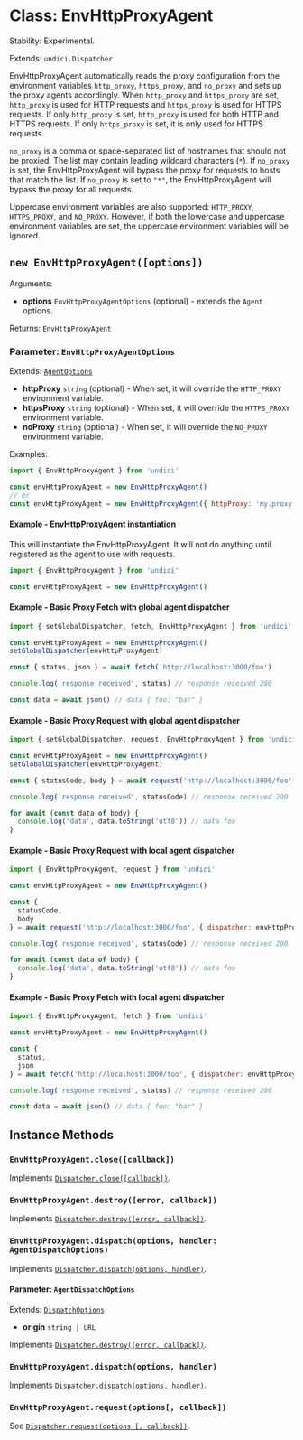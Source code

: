 # Class: EnvHttpProxyAgent

Stability: Experimental.

Extends: `undici.Dispatcher`

EnvHttpProxyAgent automatically reads the proxy configuration from the environment variables `http_proxy`, `https_proxy`, and `no_proxy` and sets up the proxy agents accordingly. When `http_proxy` and `https_proxy` are set, `http_proxy` is used for HTTP requests and `https_proxy` is used for HTTPS requests. If only `http_proxy` is set, `http_proxy` is used for both HTTP and HTTPS requests. If only `https_proxy` is set, it is only used for HTTPS requests.

`no_proxy` is a comma or space-separated list of hostnames that should not be proxied. The list may contain leading wildcard characters (`*`). If `no_proxy` is set, the EnvHttpProxyAgent will bypass the proxy for requests to hosts that match the list. If `no_proxy` is set to `"*"`, the EnvHttpProxyAgent will bypass the proxy for all requests.

Uppercase environment variables are also supported: `HTTP_PROXY`, `HTTPS_PROXY`, and `NO_PROXY`. However, if both the lowercase and uppercase environment variables are set, the uppercase environment variables will be ignored.

## `new EnvHttpProxyAgent([options])`

Arguments:

* **options** `EnvHttpProxyAgentOptions` (optional) - extends the `Agent` options.

Returns: `EnvHttpProxyAgent`

### Parameter: `EnvHttpProxyAgentOptions`

Extends: [`AgentOptions`](Agent.md#parameter-agentoptions)

* **httpProxy** `string` (optional) - When set, it will override the `HTTP_PROXY` environment variable.
* **httpsProxy** `string` (optional) - When set, it will override the `HTTPS_PROXY` environment variable.
* **noProxy** `string` (optional) - When set, it will override the `NO_PROXY` environment variable.

Examples:

```js
import { EnvHttpProxyAgent } from 'undici'

const envHttpProxyAgent = new EnvHttpProxyAgent()
// or
const envHttpProxyAgent = new EnvHttpProxyAgent({ httpProxy: 'my.proxy.server:8080', httpsProxy: 'my.proxy.server:8443', noProxy: 'localhost' })
```

#### Example - EnvHttpProxyAgent instantiation

This will instantiate the EnvHttpProxyAgent. It will not do anything until registered as the agent to use with requests.

```js
import { EnvHttpProxyAgent } from 'undici'

const envHttpProxyAgent = new EnvHttpProxyAgent()
```

#### Example - Basic Proxy Fetch with global agent dispatcher

```js
import { setGlobalDispatcher, fetch, EnvHttpProxyAgent } from 'undici'

const envHttpProxyAgent = new EnvHttpProxyAgent()
setGlobalDispatcher(envHttpProxyAgent)

const { status, json } = await fetch('http://localhost:3000/foo')

console.log('response received', status) // response received 200

const data = await json() // data { foo: "bar" }
```

#### Example - Basic Proxy Request with global agent dispatcher

```js
import { setGlobalDispatcher, request, EnvHttpProxyAgent } from 'undici'

const envHttpProxyAgent = new EnvHttpProxyAgent()
setGlobalDispatcher(envHttpProxyAgent)

const { statusCode, body } = await request('http://localhost:3000/foo')

console.log('response received', statusCode) // response received 200

for await (const data of body) {
  console.log('data', data.toString('utf8')) // data foo
}
```

#### Example - Basic Proxy Request with local agent dispatcher

```js
import { EnvHttpProxyAgent, request } from 'undici'

const envHttpProxyAgent = new EnvHttpProxyAgent()

const {
  statusCode,
  body
} = await request('http://localhost:3000/foo', { dispatcher: envHttpProxyAgent })

console.log('response received', statusCode) // response received 200

for await (const data of body) {
  console.log('data', data.toString('utf8')) // data foo
}
```

#### Example - Basic Proxy Fetch with local agent dispatcher

```js
import { EnvHttpProxyAgent, fetch } from 'undici'

const envHttpProxyAgent = new EnvHttpProxyAgent()

const {
  status,
  json
} = await fetch('http://localhost:3000/foo', { dispatcher: envHttpProxyAgent })

console.log('response received', status) // response received 200

const data = await json() // data { foo: "bar" }
```

## Instance Methods

### `EnvHttpProxyAgent.close([callback])`

Implements [`Dispatcher.close([callback])`](Dispatcher.md#dispatcherclosecallback-promise).

### `EnvHttpProxyAgent.destroy([error, callback])`

Implements [`Dispatcher.destroy([error, callback])`](Dispatcher.md#dispatcherdestroyerror-callback-promise).

### `EnvHttpProxyAgent.dispatch(options, handler: AgentDispatchOptions)`

Implements [`Dispatcher.dispatch(options, handler)`](Dispatcher.md#dispatcherdispatchoptions-handler).

#### Parameter: `AgentDispatchOptions`

Extends: [`DispatchOptions`](Dispatcher.md#parameter-dispatchoptions)

* **origin** `string | URL`

Implements [`Dispatcher.destroy([error, callback])`](Dispatcher.md#dispatcherdestroyerror-callback-promise).

### `EnvHttpProxyAgent.dispatch(options, handler)`

Implements [`Dispatcher.dispatch(options, handler)`](Dispatcher.md#dispatcherdispatchoptions-handler).

### `EnvHttpProxyAgent.request(options[, callback])`

See [`Dispatcher.request(options [, callback])`](Dispatcher.md#dispatcherrequestoptions-callback).

